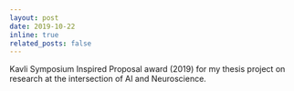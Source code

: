 ```yaml
---
layout: post
date: 2019-10-22
inline: true
related_posts: false
---
```


Kavli Symposium Inspired Proposal award (2019) for my thesis project on research at the intersection of AI and Neuroscience.
